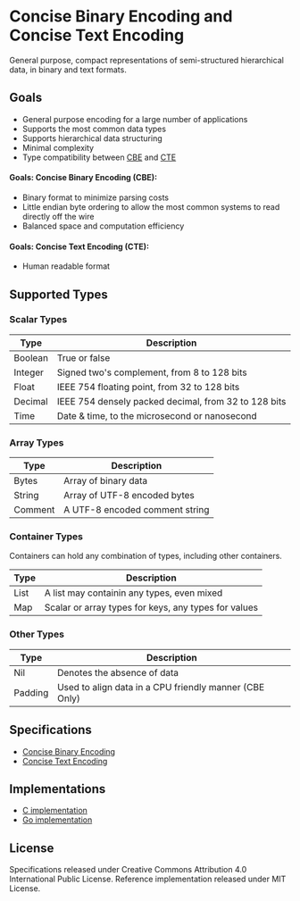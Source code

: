 Concise Binary Encoding and Concise Text Encoding
=================================================

General purpose, compact representations of semi-structured hierarchical data, in binary and text formats.


Goals
-----

  * General purpose encoding for a large number of applications
  * Supports the most common data types
  * Supports hierarchical data structuring
  * Minimal complexity
  * Type compatibility between [CBE](cbe-specification.md) and [CTE](cte-specification.md)

#### Goals: Concise Binary Encoding (CBE):

  * Binary format to minimize parsing costs
  * Little endian byte ordering to allow the most common systems to read directly off the wire
  * Balanced space and computation efficiency

#### Goals: Concise Text Encoding (CTE):

  * Human readable format



Supported Types
---------------


### Scalar Types

| Type    | Description                                            |
| ------- | ------------------------------------------------------ |
| Boolean | True or false                                          |
| Integer | Signed two's complement, from 8 to 128 bits            |
| Float   | IEEE 754 floating point, from 32 to 128 bits           |
| Decimal | IEEE 754 densely packed decimal, from 32 to 128 bits   |
| Time    | Date & time, to the microsecond or nanosecond          |


### Array Types

| Type    | Description                                            |
| ------- | ------------------------------------------------------ |
| Bytes   | Array of binary data                                   |
| String  | Array of UTF-8 encoded bytes                           |
| Comment | A UTF-8 encoded comment string                         |


### Container Types

Containers can hold any combination of types, including other containers.

| Type    | Description                                            |
| ------- | ------------------------------------------------------ |
| List    | A list may containin any types, even mixed             |
| Map     | Scalar or array types for keys, any types for values   |


### Other Types

| Type    | Description                                            |
| ------- | ------------------------------------------------------ |
| Nil     | Denotes the absence of data                            |
| Padding | Used to align data in a CPU friendly manner (CBE Only) |



Specifications
--------------

 * [Concise Binary Encoding](cbe-specification.md)
 * [Concise Text Encoding](cte-specification.md)



Implementations
---------------

* [C implementation](reference-implementation)
* [Go implementation](https://github.com/kstenerud/go-cbe)



License
-------

Specifications released under Creative Commons Attribution 4.0 International Public License.
Reference implementation released under MIT License.

